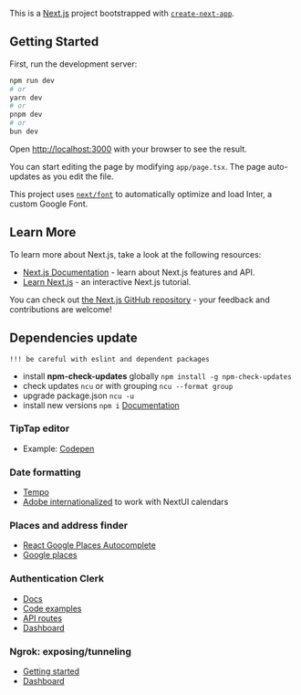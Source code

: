 This is a [Next.js](https://nextjs.org/) project bootstrapped with [`create-next-app`](https://github.com/vercel/next.js/tree/canary/packages/create-next-app).

## Getting Started

First, run the development server:

```bash
npm run dev
# or
yarn dev
# or
pnpm dev
# or
bun dev
```

Open [http://localhost:3000](http://localhost:3000) with your browser to see the result.

You can start editing the page by modifying `app/page.tsx`. The page auto-updates as you edit the file.

This project uses [`next/font`](https://nextjs.org/docs/basic-features/font-optimization) to automatically optimize and load Inter, a custom Google Font.

## Learn More

To learn more about Next.js, take a look at the following resources:

- [Next.js Documentation](https://nextjs.org/docs) - learn about Next.js features and API.
- [Learn Next.js](https://nextjs.org/learn) - an interactive Next.js tutorial.

You can check out [the Next.js GitHub repository](https://github.com/vercel/next.js/) - your feedback and contributions are welcome!

## Dependencies update
    !!! be careful with eslint and dependent packages
- install **npm-check-updates** globally ``npm install -g npm-check-updates``
- check updates ``ncu`` or with grouping ``ncu --format group``
- upgrade package.json ``ncu -u``
- install new versions ``npm i``
  [Documentation](https://github.com/raineorshine/npm-check-updates)

### TipTap editor
- Example: [Codepen](https://codesandbox.io/p/sandbox/tiptap-0sqm3i?file=%2Fsrc%2Fcomponents%2FToolbar.tsx%3A45%2C1-48%2C7)

### Date formatting
- [Tempo](https://tempo.formkit.com/)
- [Adobe internationalized](https://react-spectrum.adobe.com/internationalized/date/ZonedDateTime.html) to work with NextUI calendars

### Places and address finder
- [React Google Places Autocomplete](https://tintef.github.io/react-google-places-autocomplete/docs/)
- [Google places](https://developers.google.com/maps/documentation/javascript/examples/rgm-autocomplete)

### Authentication Clerk
- [Docs]()
- [Code examples](https://github.com/clerk/clerk-nextjs-demo-app-router)
- [API routes](https://clerk.com/docs/references/nextjs/route-handlers)
- [Dashboard](https://dashboard.clerk.com/)

### Ngrok: exposing/tunneling
- [Getting started](https://ngrok.com/docs/getting-started/#step-1-install)
- [Dashboard](https://dashboard.ngrok.com/)
